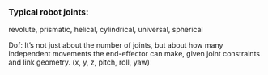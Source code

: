 ### Typical robot joints:
revolute, prismatic, helical, cylindrical, universal, spherical

Dof: It’s not just about the number of joints, but about how many independent movements the end-effector can make, given joint constraints and link geometry. (x, y, z, pitch, roll, yaw)
